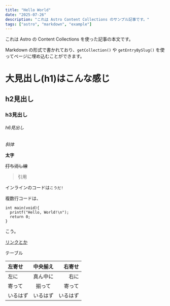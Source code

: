 ```yaml
---
title: "Hello World"
date: "2025-07-26"
description: "これは Astro Content Collections のサンプル記事です。"
tags: ["astro", "markdown", "example"]
---
```


これは Astro の Content Collections を使った記事の本文です。

Markdown の形式で書かれており、`getCollection()` や `getEntryBySlug()` を使ってページに埋め込むことができます。

# 大見出し(h1)はこんな感じ

## h2見出し

### h3見出し

###### h6見出し

_斜体_

**太字**

~~打ち消し線~~

> 引用

インラインのコードは`こうだ!`

複数行コードは、

```
int main(void){
  printf("Hello, World!\n");
  return 0;
}
```

こう。

[リンクとか](https://reversed-r.dev)

テーブル

| 左寄せ   | 中央揃え |   右寄せ |
| :------- | :------: | -------: |
| 左に     | 真ん中に |     右に |
| 寄って   |  揃って  |   寄って |
| いるはず | いるはず | いるはず |
